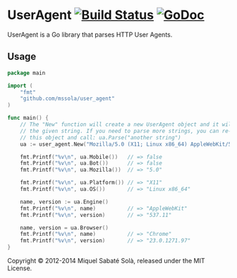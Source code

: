 
# UserAgent [![Build Status](https://travis-ci.org/mssola/user_agent.png?branch=master)](https://travis-ci.org/mssola/user_agent) [![GoDoc](https://godoc.org/github.com/mssola/user_agent?status.png)](http://godoc.org/github.com/mssola/user_agent)


UserAgent is a Go library that parses HTTP User Agents.

## Usage

~~~ go
package main

import (
    "fmt"
    "github.com/mssola/user_agent"
)

func main() {
    // The "New" function will create a new UserAgent object and it will parse
    // the given string. If you need to parse more strings, you can re-use
    // this object and call: ua.Parse("another string")
    ua := user_agent.New("Mozilla/5.0 (X11; Linux x86_64) AppleWebKit/537.11 (KHTML, like Gecko) Chrome/23.0.1271.97 Safari/537.11");

    fmt.Printf("%v\n", ua.Mobile())   // => false
    fmt.Printf("%v\n", ua.Bot())      // => false
    fmt.Printf("%v\n", ua.Mozilla())  // => "5.0"

    fmt.Printf("%v\n", ua.Platform()) // => "X11"
    fmt.Printf("%v\n", ua.OS())       // => "Linux x86_64"

    name, version := ua.Engine()
    fmt.Printf("%v\n", name)          // => "AppleWebKit"
    fmt.Printf("%v\n", version)       // => "537.11"

    name, version = ua.Browser()
    fmt.Printf("%v\n", name)          // => "Chrome"
    fmt.Printf("%v\n", version)       // => "23.0.1271.97"
}
~~~

Copyright &copy; 2012-2014 Miquel Sabaté Solà, released under the MIT License.
